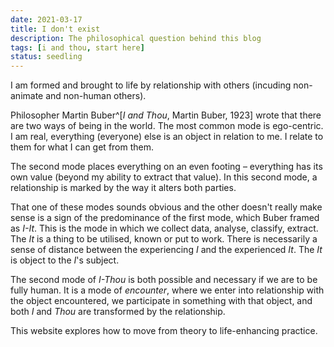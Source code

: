 ```yaml
---
date: 2021-03-17
title: I don't exist
description: The philosophical question behind this blog
tags: [i and thou, start here]
status: seedling
---
```




I am formed and brought to life by relationship with others (incuding non-animate and non-human others).

Philosopher Martin Buber^[_I and Thou_, Martin Buber, 1923] wrote that there are two ways of being in the world. The most common mode is ego-centric. I am real, everything (everyone) else is an object in relation to me. I relate to them for what I can get from them.

The second mode places everything on an even footing – everything has its own value (beyond my ability to extract that value). In this second mode, a relationship is marked by the way it alters both parties.

That one of these modes sounds obvious and the other doesn't really make sense is a sign of the predominance of the first mode, which Buber framed as _I-It_. This is the mode in which we collect data, analyse, classify, extract. The _It_ is a thing to be utilised, known or put to work. There is necessarily a sense of distance between the experiencing _I_ and the experienced _It_. The _It_ is object to the _I_'s subject.

The second mode of *I-Thou* is both possible and necessary if we are to be fully human. It is a mode of _encounter_, where we enter into relationship with the object encountered, we participate in something  with that object, and both *I* and *Thou* are transformed by the relationship.

This website explores how to move from theory to life-enhancing practice.

